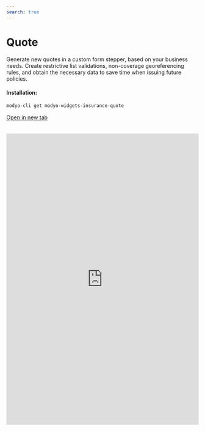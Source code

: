 ```yaml
---
search: true
---
```


# Quote

Generate new quotes in a custom form stepper, based on your business needs. Create restrictive list validations, non-coverage georeferencing rules, and obtain the necessary data to save time when issuing future policies.

#### Installation:

```bash
modyo-cli get modyo-widgets-insurance-quote
```

[Open in new tab](https://widgets.modyo.com/insurance/retail/quote)

<iframe id="widgetFrame" src="https://widgets.modyo.com/insurance/retail/quote" width="100%" frameBorder="0"  style="min-height:762px;overflow:auto;margin-top:20px;"></p>

<table spaces-before="0">
  <tr>
    <th>
      Feature
    </th>
    
    <th>
      Description
    </th>
  </tr>
  
  <tr>
    <td>
      Stepper
    </td>
    
    <td>
      Customize the desired steps based on user milestones in the quote process in a fast, organized way.
    </td>
  </tr>
  
  <tr>
    <td>
      Form customization
    </td>
    
    <td>
      Configure form fields and required data for a quote. Save information for each product and facilitate the creation of new quotes.
    </td>
  </tr>
  
  <tr>
    <td>
      Validations
    </td>
    
    <td>
      Integrate restrictive lists and georeferencing in the data validation to limit risks according to business interests.
    </td>
  </tr>
  
  <tr>
    <td>
      Accident rate
    </td>
    
    <td>
      Generates claim validations and digitally optimize processes for your quotes, reducing manual input or additional complexities.
    </td>
  </tr>
  
  <tr>
    <td>
      Summary
    </td>
    
    <td>
      Presents a quote summary before generating it to validate coverages, deductibles and allows you to modify commission percentages for your agents.
    </td>
  </tr>
  
  <tr>
    <td>
      Document downloads
    </td>
    
    <td>
      Allows you to download current quote documents, send them via email and configure options based on agent needs.
    </td>
  </tr>
</table>
